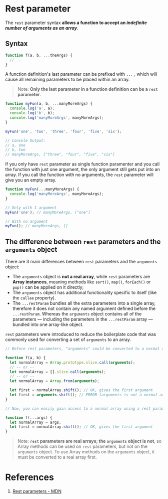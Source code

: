 # Rest parameter

The `rest` parameter syntax **allows a function to accept an _indefinite number of arguments as an array_**.

## Syntax

```js
function f(a, b, ...theArgs) {
  // ...
}
```

A function definition's last parameter can be prefixed with `...` , which will cause all remaining parameters to be placed within an array.

> Note: **Only the last parameter in a function definition can be a `rest` parameter**.

```js
function myFun(a, b, ...manyMoreArgs) {
  console.log('a', a);
  console.log('b', b);
  console.log('manyMoreArgs', manyMoreArgs);
}

myFun('one', 'two', 'three', 'four', 'five', 'six');

// Console Output:
// a, one
// b, two
// manyMoreArgs, ["three", "four", "five", "six"]
```

If you only have `rest` parameter as single function paramenter and you call the function with just one argument, the only argument still gets put into an array. If you call the function with no arguments, the `rest` parameter will give you an empty array.

```js
function myFun(...manyMoreArgs) {
  console.log('manyMoreArgs', manyMoreArgs);
}

// Only with 1 argument
myFun('one'); // manyMoreArgs, ["one"]

// With no argument
myFun(); // manyMoreArgs, []
```

## The difference between `rest` parameters and the `arguments` object

There are 3 main differences between `rest` parameters and the `arguments` object:

- The `arguments` object is **not a real array**, while `rest` parameters are **Array instances**, meaning methods like `sort()`, `map()`, `forEach()` or `pop()` can be applied on it directly;
- The `arguments` object has additional functionality specific to itself (like the `callee` property).
- The `...restParam` bundles all the extra parameters into a single array, therefore it does not contain any named argument defined before the `...restParam`. Whereas the `arguments` object contains all of the parameters — including the parameters in the `...restParam` array — bundled into one array-like object.

`rest` parameters were introduced to reduce the boilerplate code that was commonly used for converting a set of `arguments` to an array.

```js
// Before rest parameters, "arguments" could be converted to a normal array using:

function f(a, b) {
  let normalArray = Array.prototype.slice.call(arguments);
  // -- or --
  let normalArray = [].slice.call(arguments);
  // -- or --
  let normalArray = Array.from(arguments);

  let first = normalArray.shift(); // OK, gives the first argument
  let first = arguments.shift(); // ERROR (arguments is not a normal array)
}

// Now, you can easily gain access to a normal array using a rest parameter

function f(...args) {
  let normalArray = args;
  let first = normalArray.shift(); // OK, gives the first argument
}
```

> Note: **`rest` parameters are real arrays; the `arguments` object is not**, so Array methods can be used on `rest` parameters, but not on the `arguments` object. To use Array methods on the `arguments` object, it must be converted to a real array first.

# References

1. [Rest parameters - MDN](https://developer.mozilla.org/en-US/docs/Web/JavaScript/Reference/Functions/rest_parameters)
